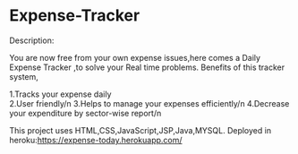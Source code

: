 # Expense-Tracker
Description:

You are now free from your own expense issues,here comes a Daily Expense Tracker ,to solve your Real time problems.
Benefits of this tracker system,

   1.Tracks your expense daily</br>
   2.User friendly/n
   3.Helps to manage your expenses efficiently/n
   4.Decrease your expenditure by sector-wise report/n

This project uses HTML,CSS,JavaScript,JSP,Java,MYSQL.
Deployed in heroku:https://expense-today.herokuapp.com/
